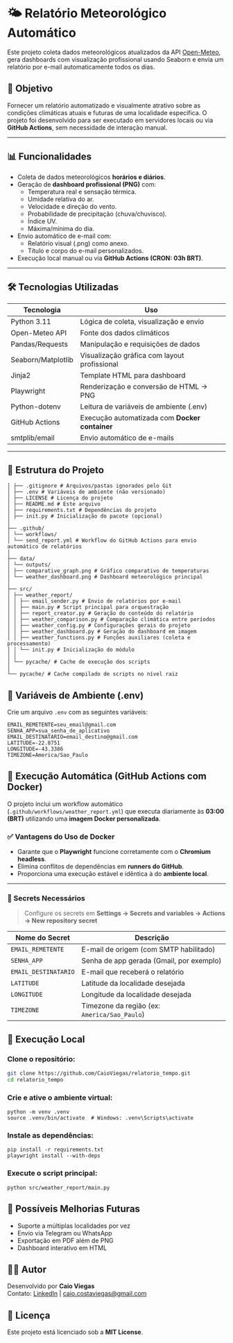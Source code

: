 # 🌤️ Relatório Meteorológico Automático

Este projeto coleta dados meteorológicos atualizados da API [Open-Meteo](https://open-meteo.com/), gera dashboards com visualização profissional usando Seaborn e envia um relatório por e-mail automaticamente todos os dias.

## 🚀 Objetivo

Fornecer um relatório automatizado e visualmente atrativo sobre as condições climáticas atuais e futuras de uma localidade específica. O projeto foi desenvolvido para ser executado em servidores locais ou via **GitHub Actions**, sem necessidade de interação manual.

---

## 📊 Funcionalidades

- Coleta de dados meteorológicos **horários e diários**.
- Geração de **dashboard profissional (PNG)** com:
  - Temperatura real e sensação térmica.
  - Umidade relativa do ar.
  - Velocidade e direção do vento.
  - Probabilidade de precipitação (chuva/chuvisco).
  - Índice UV.
  - Máxima/mínima do dia.
- Envio automático de e-mail com:
  - Relatório visual (.png) como anexo.
  - Título e corpo do e-mail personalizados.
- Execução local manual ou via **GitHub Actions (CRON: 03h BRT)**.

---

## 🛠️ Tecnologias Utilizadas

| Tecnologia       | Uso                                                   |
|------------------|--------------------------------------------------------|
| Python 3.11      | Lógica de coleta, visualização e envio                |
| Open-Meteo API   | Fonte dos dados climáticos                            |
| Pandas/Requests  | Manipulação e requisições de dados                    |
| Seaborn/Matplotlib| Visualização gráfica com layout profissional         |
| Jinja2           | Template HTML para dashboard                          |
| Playwright       | Renderização e conversão de HTML → PNG               |
| Python-dotenv    | Leitura de variáveis de ambiente (.env)               |
| GitHub Actions   | Execução automatizada com **Docker container**        |
| smtplib/email    | Envio automático de e-mails                           |


---

## 📁 Estrutura do Projeto

```
│ ├── .gitignore # Arquivos/pastas ignorados pelo Git
│ ├── .env # Variáveis de ambiente (não versionado)
│ ├── LICENSE # Licença do projeto
│ ├── README.md # Este arquivo
│ ├── requirements.txt # Dependências do projeto
│ ├── init.py # Inicialização do pacote (opcional)
│
├── .github/
│ └── workflows/
│ └── send_report.yml # Workflow do GitHub Actions para envio automático de relatórios
│
├── data/
│ └── outputs/
│ ├── comparative_graph.png # Gráfico comparativo de temperaturas
│ └── weather_dashboard.png # Dashboard meteorológico principal
│
├── src/
│ ├── weather_report/
│ │ ├── email_sender.py # Envio de relatórios por e-mail
│ │ ├── main.py # Script principal para orquestração
│ │ ├── report_creator.py # Geração do conteúdo do relatório
│ │ ├── weather_comparison.py # Comparação climática entre períodos
│ │ ├── weather_config.py # Configurações gerais do projeto
│ │ ├── weather_dashboard.py # Geração do dashboard em imagem
│ │ ├── weather_functions.py # Funções auxiliares (coleta e processamento)
│ │ └── init.py # Inicialização do módulo
│ │
│ └── pycache/ # Cache de execução dos scripts
│
└── pycache/ # Cache compilado de scripts no nível raiz
```

## 🔐 Variáveis de Ambiente (.env)

Crie um arquivo `.env` com as seguintes variáveis:

```env
EMAIL_REMETENTE=seu_email@gmail.com
SENHA_APP=sua_senha_de_aplicativo
EMAIL_DESTINATARIO=email_destino@gmail.com
LATITUDE=-22.8751
LONGITUDE=-43.3386
TIMEZONE=America/Sao_Paulo
```

## 🤖 Execução Automática (GitHub Actions com Docker)

O projeto inclui um workflow automático (`.github/workflows/weather_report.yml`) que executa diariamente às **03:00 (BRT)** utilizando uma **imagem Docker personalizada**.

### ✅ Vantagens do Uso de Docker

- Garante que o **Playwright** funcione corretamente com o **Chromium headless**.  
- Elimina conflitos de dependências em **runners do GitHub**.  
- Proporciona uma execução estável e idêntica à do **ambiente local**.  

---

### 🔐 Secrets Necessários

> Configure os secrets em **Settings → Secrets and variables → Actions → New repository secret**

| Nome do Secret     | Descrição                                               |
|--------------------|---------------------------------------------------------|
| `EMAIL_REMETENTE`  | E-mail de origem (com SMTP habilitado)                 |
| `SENHA_APP`        | Senha de app gerada (Gmail, por exemplo)              |
| `EMAIL_DESTINATARIO` | E-mail que receberá o relatório                      |
| `LATITUDE`         | Latitude da localidade desejada                         |
| `LONGITUDE`        | Longitude da localidade desejada                        |
| `TIMEZONE`         | Timezone da região (ex: `America/Sao_Paulo`)           |

## 🧪 Execução Local

### Clone o repositório:

```bash
git clone https://github.com/CaioViegas/relatorio_tempo.git
cd relatorio_tempo
```

### Crie e ative o ambiente virtual:

```
python -m venv .venv
source .venv/bin/activate  # Windows: .venv\Scripts\activate
```

### Instale as dependências:

```
pip install -r requirements.txt
playwright install --with-deps
```

### Execute o script principal:

```
python src/weather_report/main.py
```

## 🚧 Possíveis Melhorias Futuras

- Suporte a múltiplas localidades por vez  
- Envio via Telegram ou WhatsApp  
- Exportação em PDF além de PNG  
- Dashboard interativo em HTML  

## 👨‍💻 Autor

Desenvolvido por **Caio Viegas**  
Contato: [LinkedIn](https://www.linkedin.com/in/caio-costa-viegas-593614219/) | caio.costaviegas@gmail.com

## 📝 Licença

Este projeto está licenciado sob a **MIT License**.
